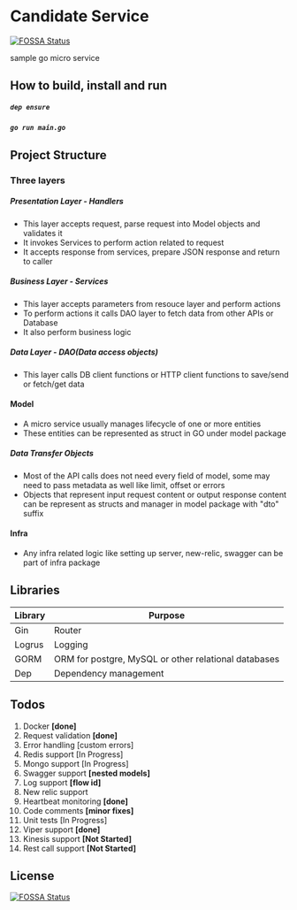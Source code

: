 # Candidate Service
[![FOSSA Status](https://app.fossa.io/api/projects/git%2Bgithub.com%2Fnimesh-mittal%2Fcandidate_service.svg?type=shield)](https://app.fossa.io/projects/git%2Bgithub.com%2Fnimesh-mittal%2Fcandidate_service?ref=badge_shield)

sample go micro service

## How to build, install and run

##### `dep ensure`
#####  `go run main.go`

## Project Structure
### Three layers
##### Presentation Layer - Handlers
- This layer accepts request, parse request into Model objects and validates it
- It invokes Services to perform action related to request
- It accepts response from services, prepare JSON response and return to caller

##### Business Layer - Services
- This layer accepts parameters from resouce layer and perform actions
- To perform actions it calls DAO layer to fetch data from other APIs or Database
- It also perform business logic

##### Data Layer - DAO(Data access objects)
- This layer calls DB client functions or HTTP client functions to save/send or fetch/get data

#### Model
- A micro service usually manages lifecycle of one or more entities
- These entities can be represented as struct in GO under model package

##### Data Transfer Objects
- Most of the API calls does not need every field of model, some may need to pass metadata as well like limit, offset or errors
- Objects that represent input request content or output response content can be represent as structs and manager in model package with "dto" suffix

#### Infra
- Any infra related logic like setting up server, new-relic, swagger can be part of infra package

## Libraries
| Library | Purpose |
|---------|---------|
| Gin     | Router   |
| Logrus  | Logging  |
| GORM    | ORM for postgre, MySQL or other relational databases |
| Dep     | Dependency management |

## Todos
1. Docker **[done]**
2. Request validation **[done]**
3. Error handling [custom errors]
4. Redis support [In Progress]
5. Mongo support [In Progress]
6. Swagger support **[nested models]**
7. Log support **[flow id]**
8. New relic support
9. Heartbeat monitoring **[done]**
10. Code comments  **[minor fixes]**
11. Unit tests [In Progress]
12. Viper support **[done]**
13. Kinesis support **[Not Started]**
14. Rest call support **[Not Started]**


## License
[![FOSSA Status](https://app.fossa.io/api/projects/git%2Bgithub.com%2Fnimesh-mittal%2Fcandidate_service.svg?type=large)](https://app.fossa.io/projects/git%2Bgithub.com%2Fnimesh-mittal%2Fcandidate_service?ref=badge_large)